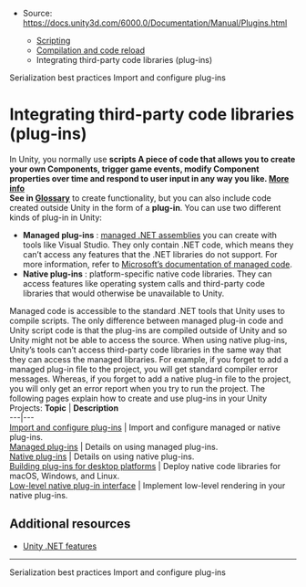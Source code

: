 * Source: https://docs.unity3d.com/6000.0/Documentation/Manual/Plugins.html

  * [Scripting](https://docs.unity3d.com/6000.0/Documentation/Manual/scripting.html)
  * [Compilation and code reload ](https://docs.unity3d.com/6000.0/Documentation/Manual/compilation-and-code-reload.html)
  * Integrating third-party code libraries (plug-ins)


[](https://docs.unity3d.com/6000.0/Documentation/Manual/script-serialization-best-practices.html)
Serialization best practices
[](https://docs.unity3d.com/6000.0/Documentation/Manual/plug-in-inspector.html)
Import and configure plug-ins 
# Integrating third-party code libraries (plug-ins)
In Unity, you normally use ****scripts** A piece of code that allows you to create your own Components, trigger game events, modify Component properties over time and respond to user input in any way you like. [More info](https://docs.unity3d.com/6000.0/Documentation/Manual/creating-scripts.html)  
See in [Glossary](https://docs.unity3d.com/6000.0/Documentation/Manual/Glossary.html#Scripts)** to create functionality, but you can also include code created outside Unity in the form of a ****plug-in****. You can use two different kinds of plug-in in Unity: 
  * **Managed plug-ins** : [managed .NET assemblies](https://docs.unity3d.com/6000.0/Documentation/Manual/dotnet-profile-support.html) you can create with tools like Visual Studio. They only contain .NET code, which means they can’t access any features that the .NET libraries do not support. For more information, refer to [Microsoft’s documentation of managed code](https://docs.microsoft.com/en-us/dotnet/standard/managed-code).
  * **Native plug-ins** : platform-specific native code libraries. They can access features like operating system calls and third-party code libraries that would otherwise be unavailable to Unity.


Managed code is accessible to the standard .NET tools that Unity uses to compile scripts. The only difference between managed plug-in code and Unity script code is that the plug-ins are compiled outside of Unity and so Unity might not be able to access the source. When using native plug-ins, Unity’s tools can’t access third-party code libraries in the same way that they can access the managed libraries. For example, if you forget to add a managed plug-in file to the project, you will get standard compiler error messages. Whereas, if you forget to add a native plug-in file to the project, you will only get an error report when you try to run the project.
The following pages explain how to create and use plug-ins in your Unity Projects:
**Topic** | **Description**  
---|---  
[Import and configure plug-ins](https://docs.unity3d.com/6000.0/Documentation/Manual/plug-in-inspector.html) | Import and configure managed or native plug-ins.  
[Managed plug-ins](https://docs.unity3d.com/6000.0/Documentation/Manual/plug-ins-managed.html) | Details on using managed plug-ins.  
[Native plug-ins](https://docs.unity3d.com/6000.0/Documentation/Manual/plug-ins-native.html) | Details on using native plug-ins.  
[Building plug-ins for desktop platforms](https://docs.unity3d.com/6000.0/Documentation/Manual/plug-ins-for-desktop.html) | Deploy native code libraries for macOS, Windows, and Linux.  
[Low-level native plug-in interface](https://docs.unity3d.com/6000.0/Documentation/Manual/native-plugin-interface.html) | Implement low-level rendering in your native plug-ins.  
## Additional resources
  * [Unity .NET features](https://docs.unity3d.com/6000.0/Documentation/Manual/overview-of-dot-net-in-unity.html)


* * *
[](https://docs.unity3d.com/6000.0/Documentation/Manual/script-serialization-best-practices.html)
Serialization best practices
[](https://docs.unity3d.com/6000.0/Documentation/Manual/plug-in-inspector.html)
Import and configure plug-ins 

